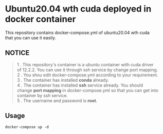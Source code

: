 # Ubuntu20.04 wth cuda deployed in docker container
This repository contains docker-compose.yml of ubuntu20.04 wth cuda that you can use it easily.
## NOTICE
> 1 . This repository's container is a ubuntu container with cuda driver of 12.2.2. You can use it through ssh service by change port mapping.  
> 2 . You shou edit docker-compose.yml according to your requirement.  
> 3 . The container has installed **conda** already.  
> 4 . The container has installed **ssh** service already. You should change **port mapping** in docker-compose.yml so that you can get into container by ssh service.  
> 5 . The username and password is **root**.
## Usage  
    docker-compose up -d